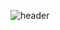 ![header](https://capsule-render.vercel.app/api?type=wave&color=gradient&customColorList=0,2,2,5,30&height=300&section=header&text=UN%20Gwan&fontSize=90)

<!--
**UnGwan/UnGwan** is a ✨ _special_ ✨ repository because its `README.md` (this file) appears on your GitHub profile.

Here are some ideas to get you started:

- 🔭 I’m currently working on ...
- 🌱 I’m currently learning ...
- 👯 I’m looking to collaborate on ...
- 🤔 I’m looking for help with ...
- 💬 Ask me about ...
- 📫 How to reach me: ...
- 😄 Pronouns: ...
- ⚡ Fun fact: ...
-->
